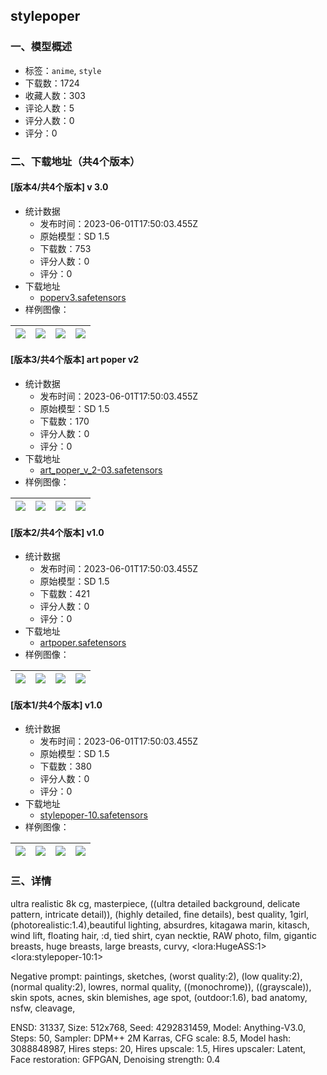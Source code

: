 ## stylepoper
### 一、模型概述

- 标签：`anime`, `style`
- 下载数：1724
- 收藏人数：303
- 评论人数：5
- 评分人数：0
- 评分：0

### 二、下载地址（共4个版本）

#### [版本4/共4个版本] v 3.0

- 统计数据
  - 发布时间：2023-06-01T17:50:03.455Z
  - 原始模型：SD 1.5
  - 下载数：753
  - 评分人数：0
  - 评分：0
- 下载地址
  - [poperv3.safetensors](https://civitai.com/api/download/models/85425)
- 样例图像：

| <img src="https://image.civitai.com/xG1nkqKTMzGDvpLrqFT7WA/4550a056-218a-4ec7-af3b-c6b1dc1e1271/width=450/967464.jpeg" /> | <img src="https://image.civitai.com/xG1nkqKTMzGDvpLrqFT7WA/b74ab151-e4ea-4b90-9eea-a3a4574076b1/width=450/967462.jpeg" /> | <img src="https://image.civitai.com/xG1nkqKTMzGDvpLrqFT7WA/b5335113-3966-4d9f-b4e4-8d84fadbbf40/width=450/967461.jpeg" /> | <img src="https://image.civitai.com/xG1nkqKTMzGDvpLrqFT7WA/f3f2986d-00f1-4a64-8375-4748c82d75ea/width=450/967459.jpeg" /> |
| ---- | ---- | ---- | ---- |

#### [版本3/共4个版本] art poper v2

- 统计数据
  - 发布时间：2023-06-01T17:50:03.455Z
  - 原始模型：SD 1.5
  - 下载数：170
  - 评分人数：0
  - 评分：0
- 下载地址
  - [art_poper_v_2-03.safetensors](https://civitai.com/api/download/models/85367)
- 样例图像：

| <img src="https://image.civitai.com/xG1nkqKTMzGDvpLrqFT7WA/2ce98e29-c470-48ee-83e0-89f496b1de8c/width=450/967081.jpeg" /> | <img src="https://image.civitai.com/xG1nkqKTMzGDvpLrqFT7WA/89e3b499-c361-4a52-a16d-c3a06a3878b8/width=450/967084.jpeg" /> | <img src="https://image.civitai.com/xG1nkqKTMzGDvpLrqFT7WA/70c3d293-736c-4ae0-8189-41aae0a2b446/width=450/967085.jpeg" /> | <img src="https://image.civitai.com/xG1nkqKTMzGDvpLrqFT7WA/eba06d6b-0274-4318-a7b4-fda0ef6873dc/width=450/967087.jpeg" /> |
| ---- | ---- | ---- | ---- |

#### [版本2/共4个版本] v1.0

- 统计数据
  - 发布时间：2023-06-01T17:50:03.455Z
  - 原始模型：SD 1.5
  - 下载数：421
  - 评分人数：0
  - 评分：0
- 下载地址
  - [artpoper.safetensors](https://civitai.com/api/download/models/74568)
- 样例图像：

| <img src="https://image.civitai.com/xG1nkqKTMzGDvpLrqFT7WA/dd6f05f0-7146-4939-b78b-54c0f8b08ce9/width=450/833992.jpeg" /> | <img src="https://image.civitai.com/xG1nkqKTMzGDvpLrqFT7WA/0d078e2e-c53e-4c81-87ef-db2ca4f4f29e/width=450/833993.jpeg" /> | <img src="https://image.civitai.com/xG1nkqKTMzGDvpLrqFT7WA/2f231f86-17c3-45b0-bf67-65f201df7bb3/width=450/833994.jpeg" /> | <img src="https://image.civitai.com/xG1nkqKTMzGDvpLrqFT7WA/2bfa751f-538c-4eb8-b992-00d548f2825b/width=450/833995.jpeg" /> |
| ---- | ---- | ---- | ---- |

#### [版本1/共4个版本] v1.0

- 统计数据
  - 发布时间：2023-06-01T17:50:03.455Z
  - 原始模型：SD 1.5
  - 下载数：380
  - 评分人数：0
  - 评分：0
- 下载地址
  - [stylepoper-10.safetensors](https://civitai.com/api/download/models/73654)
- 样例图像：

| <img src="https://image.civitai.com/xG1nkqKTMzGDvpLrqFT7WA/08f27692-400e-4f1b-b0a7-3326193e7463/width=450/824145.jpeg" /> | <img src="https://image.civitai.com/xG1nkqKTMzGDvpLrqFT7WA/d9618a5e-712c-4883-814c-986c92c91ade/width=450/824144.jpeg" /> | <img src="https://image.civitai.com/xG1nkqKTMzGDvpLrqFT7WA/0184e369-d336-4ad5-aa64-7c0466fb02ab/width=450/824149.jpeg" /> | <img src="https://image.civitai.com/xG1nkqKTMzGDvpLrqFT7WA/95986682-a872-4bc3-950e-68af57701dc9/width=450/824169.jpeg" /> |
| ---- | ---- | ---- | ---- |


### 三、详情
<p>ultra realistic 8k cg, masterpiece, ((ultra detailed background, delicate pattern, intricate detail)), (highly detailed, fine details), best quality, 1girl, (photorealistic:1.4),beautiful lighting,  absurdres, kitagawa marin, kitasch, wind lift, floating hair, :d, tied shirt, cyan necktie, RAW photo, film, gigantic breasts, huge breasts, large breasts, curvy, &lt;lora:HugeASS:1&gt; &lt;lora:stylepoper-10:1&gt;</p><p>Negative prompt: paintings, sketches, (worst quality:2), (low quality:2), (normal quality:2), lowres, normal quality, ((monochrome)), ((grayscale)), skin spots, acnes, skin blemishes, age spot, (outdoor:1.6), bad anatomy, nsfw, cleavage,</p><p>ENSD: 31337, Size: 512x768, Seed: 4292831459, Model: Anything-V3.0, Steps: 50, Sampler: DPM++ 2M Karras, CFG scale: 8.5, Model hash: 3088848987, Hires steps: 20, Hires upscale: 1.5, Hires upscaler: Latent, Face restoration: GFPGAN, Denoising strength: 0.4</p>